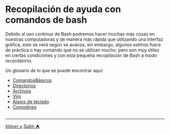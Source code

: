 # Recopilación de ayuda con comandos de bash

Debido al uso continuo de Bash podremos hacer muchas más cosas en nuestras computadoras y de manera más rápida que utilizando una interfaz gráfica, esto se verá según se avanza, sin embargo, algunos estmos fuera de práctica o hay comando que no se utilizan mucho, pero son muy útiles en ciertas condiciones y con esta pequeña recopilación de Bash a modo recordatorio.

Un glosario de lo que se puede encontrar aquí:

* [ComandosBásicos](001_ComandosB%C3%A1sicos.md "Algunos comandos básicos")
* [Directorios](002_Directorios.md "Manejo de directorios")
* [Archivos](003_Archivos.md "Manejo de archivos")
* [Vim](004_Vim.md "Editor de texto Vim")
* [Atajos de teclado](atajos_de_teclado.md "Atajos aplicables en GitBash")
* [Comodines](Comodines.md "Caracteres especiales")


##

---
[*Volver* **&ldca;**](../README.md "Ir a Readme principal") [*Subir* **&#11165;**](# "Ir al título")
